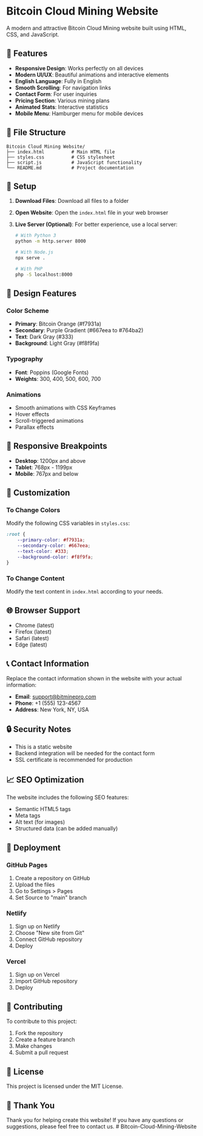 # Bitcoin Cloud Mining Website

A modern and attractive Bitcoin Cloud Mining website built using HTML, CSS, and JavaScript.

## 🌟 Features

- **Responsive Design**: Works perfectly on all devices
- **Modern UI/UX**: Beautiful animations and interactive elements
- **English Language**: Fully in English
- **Smooth Scrolling**: For navigation links
- **Contact Form**: For user inquiries
- **Pricing Section**: Various mining plans
- **Animated Stats**: Interactive statistics
- **Mobile Menu**: Hamburger menu for mobile devices

## 📁 File Structure

```
Bitcoin Cloud Mining Website/
├── index.html          # Main HTML file
├── styles.css          # CSS stylesheet
├── script.js           # JavaScript functionality
└── README.md           # Project documentation
```

## 🚀 Setup

1. **Download Files**: Download all files to a folder

2. **Open Website**: Open the `index.html` file in your web browser

3. **Live Server (Optional)**: For better experience, use a local server:
   ```bash
   # With Python 3
   python -m http.server 8000
   
   # With Node.js
   npx serve .
   
   # With PHP
   php -S localhost:8000
   ```

## 🎨 Design Features

### Color Scheme
- **Primary**: Bitcoin Orange (#f7931a)
- **Secondary**: Purple Gradient (#667eea to #764ba2)
- **Text**: Dark Gray (#333)
- **Background**: Light Gray (#f8f9fa)

### Typography
- **Font**: Poppins (Google Fonts)
- **Weights**: 300, 400, 500, 600, 700

### Animations
- Smooth animations with CSS Keyframes
- Hover effects
- Scroll-triggered animations
- Parallax effects

## 📱 Responsive Breakpoints

- **Desktop**: 1200px and above
- **Tablet**: 768px - 1199px
- **Mobile**: 767px and below

## 🔧 Customization

### To Change Colors
Modify the following CSS variables in `styles.css`:

```css
:root {
    --primary-color: #f7931a;
    --secondary-color: #667eea;
    --text-color: #333;
    --background-color: #f8f9fa;
}
```

### To Change Content
Modify the text content in `index.html` according to your needs.

## 🌐 Browser Support

- Chrome (latest)
- Firefox (latest)
- Safari (latest)
- Edge (latest)

## 📞 Contact Information

Replace the contact information shown in the website with your actual information:

- **Email**: support@bitminepro.com
- **Phone**: +1 (555) 123-4567
- **Address**: New York, NY, USA

## 🔒 Security Notes

- This is a static website
- Backend integration will be needed for the contact form
- SSL certificate is recommended for production

## 📈 SEO Optimization

The website includes the following SEO features:

- Semantic HTML5 tags
- Meta tags
- Alt text (for images)
- Structured data (can be added manually)

## 🚀 Deployment

### GitHub Pages
1. Create a repository on GitHub
2. Upload the files
3. Go to Settings > Pages
4. Set Source to "main" branch

### Netlify
1. Sign up on Netlify
2. Choose "New site from Git"
3. Connect GitHub repository
4. Deploy

### Vercel
1. Sign up on Vercel
2. Import GitHub repository
3. Deploy

## 🤝 Contributing

To contribute to this project:

1. Fork the repository
2. Create a feature branch
3. Make changes
4. Submit a pull request

## 📄 License

This project is licensed under the MIT License.

## 🙏 Thank You

Thank you for helping create this website! If you have any questions or suggestions, please feel free to contact us. #   B i t c o i n - C l o u d - M i n i n g - W e b s i t e  
 